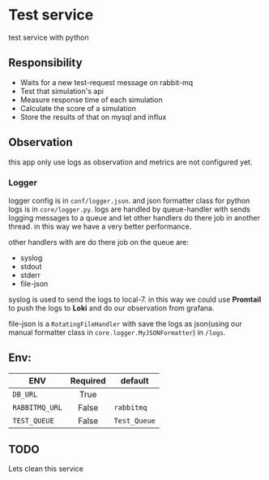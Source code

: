 # Test service
test service with python

## Responsibility

- Waits for a new test-request message on rabbit-mq
- Test that simulation's api
- Measure response time of each simulation
- Calculate the score of a simulation
- Store the results of that on mysql and influx

## Observation

this app only use logs as observation and metrics are not configured yet.

### Logger

logger config is in `conf/logger.json`. and json formatter class for python logs is in `core/logger.py`.
logs are handled by queue-handler with sends logging messages to a queue and let other handlers do there job in another thread.
in this way we have a very better performance.  

other handlers with are do there job on the queue are:
- syslog
- stdout
- stderr
- file-json

syslog is used to send the logs to local-7. in this way we could use **Promtail** to push the logs to **Loki** and do our observation from grafana.

file-json is a `RotatingFileHandler` with save the logs as json(using our manual formatter class in `core.logger.MyJSONFormatter`) in `/logs`.


## Env:

|ENV            |Required   |default        |
|-----------    |  :-----:  |---------------|
|`DB_URL`       |True       |               |
|`RABBITMQ_URL` |False      |`rabbitmq`     |
|`TEST_QUEUE`   |False      |`Test_Queue`   |


## TODO
Lets clean this service
